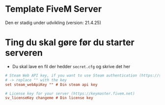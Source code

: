 # Template FiveM Server
Den er stadig under udvikling (version: 21.4.25)

# Ting du skal gøre før du starter serveren
 - Du skal lave en fil der hedder `secret.cfg` og skrive det her
 ```cfg
 # Steam Web API key, if you want to use Steam authentication (https://steamcommunity.com/dev/apikey)
 # -> replace "" with the key
 set steam_webApiKey "" # Din steam api key

 # License key for your server (https://keymaster.fivem.net)
 sv_licenseKey changeme # Din license key
 ```
